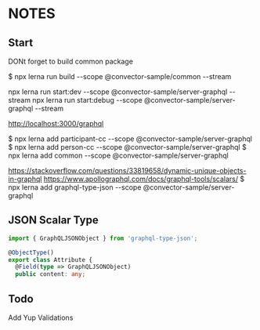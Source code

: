 # NOTES

## Start

DONt forget to build common package

$ npx lerna run build --scope @convector-sample/common  --stream

npx lerna run start:dev --scope @convector-sample/server-graphql --stream
npx lerna run start:debug --scope @convector-sample/server-graphql --stream

<http://localhost:3000/graphql>

$ npx lerna add participant-cc --scope @convector-sample/server-graphql
$ npx lerna add person-cc --scope @convector-sample/server-graphql
$ npx lerna add common --scope @convector-sample/server-graphql

https://stackoverflow.com/questions/33819658/dynamic-unique-objects-in-graphql
https://www.apollographql.com/docs/graphql-tools/scalars/
$ npx lerna add graphql-type-json --scope @convector-sample/server-graphql

## JSON Scalar Type

```typescript
import { GraphQLJSONObject } from 'graphql-type-json';

@ObjectType()
export class Attribute {
  @Field(type => GraphQLJSONObject)
  public content: any;
```

## Todo

Add Yup Validations

